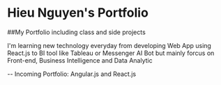 # Hieu Nguyen's Portfolio
##My Portfolio including class and side projects
<p>
I'm learning new technology everyday from developing Web App using React.js to BI tool like Tableau or Messenger AI Bot but mainly forcus on Front-end, Business Intelligence and Data Analytic 
</p>
--
Incoming Portfolio: Angular.js and React.js 
